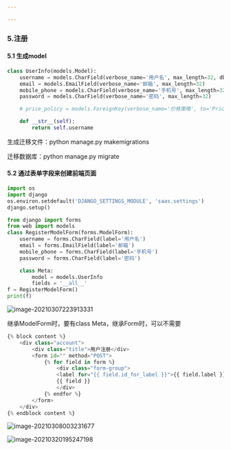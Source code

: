 ```yaml
---

---
```


### 5.注册

#### 5.1 生成model

```python
class UserInfo(models.Model):
    username = models.CharField(verbose_name='用户名', max_length=32, db_index=True)  # db_index=True 索引
    email = models.EmailField(verbose_name='邮箱', max_length=32)
    mobile_phone = models.CharField(verbose_name='手机号', max_length=32)
    password = models.CharField(verbose_name='密码', max_length=32)

    # price_policy = models.ForeignKey(verbose_name='价格策略', to='PricePolicy', null=True, blank=True)

    def __str__(self):
        return self.username
```

生成迁移文件：python manage.py makemigrations

迁移数据库：python manage.py migrate

#### 5.2 通过表单字段来创建前端页面

```python
import os
import django
os.environ.setdefault('DJANGO_SETTINGS_MODULE', 'saas.settings')
django.setup()

from django import forms
from web import models
class RegisterModelForm(forms.ModelForm):
    username = forms.CharField(label='用户名')
    email = forms.EmailField(label='邮箱')
    mobile_phone = forms.CharField(label='手机号')
    password = forms.CharField(label='密码')

    class Meta:
        model = models.UserInfo
        fields = '__all__'
f = RegisterModelForm()
print(f)
```

![image-20210307223913331](https://gitee.com/gonghaochen/blogimg/raw/master/img/20210320193332.png)

继承ModelForm时，要有class Meta，继承Form时，可以不需要

```python
{% block content %}
    <div class="account">
        <div class="title">用户注册</div>
        <form id="" method="POST">
            {% for field in form %}
                <div class="form-group">
                <label for="{{ field.id_for_label }}">{{ field.label }}</label>
                {{ field }}
                </div>
            {% endfor %}
        </form>
    </div>
{% endblock content %}
```

![image-20210308003231677](https://gitee.com/gonghaochen/blogimg/raw/master/img/20210320193333.png)

![image-20210320195247198](https://gitee.com/gonghaochen/blogimg/raw/master/img/image-20210320195247198.png)